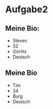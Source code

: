 # Aufgabe2

## Meine Bio:

- Steven
- 32
- Görlitz
- Deutsch

## Meine Bio 
- Tim
- 34
- Burg
- Deutsch
